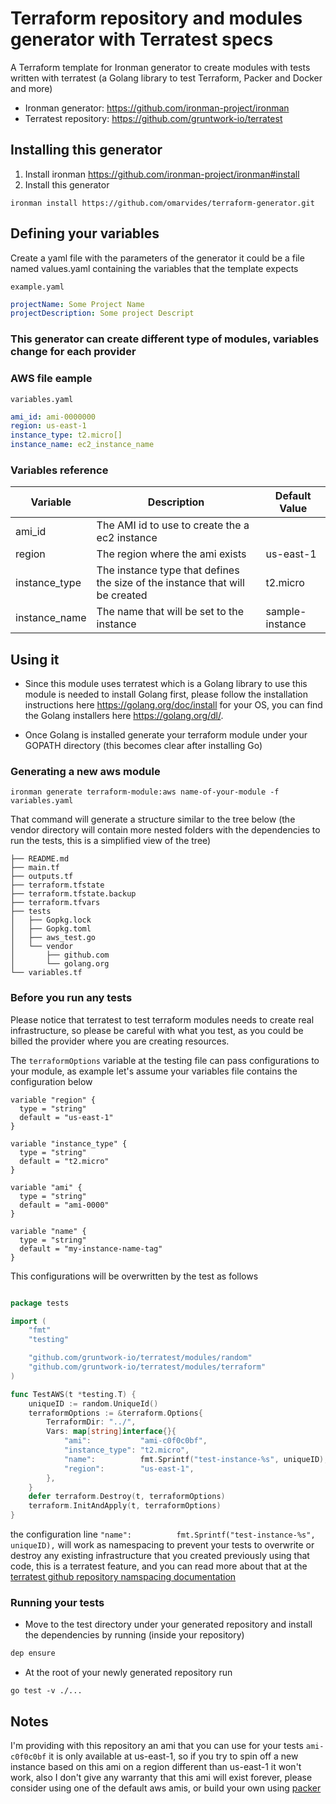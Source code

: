 # Terraform repository and modules generator with Terratest specs

A Terraform template for Ironman generator to create modules with tests written with terratest (a Golang library to test Terraform, Packer and Docker and more)

* Ironman generator: https://github.com/ironman-project/ironman
* Terratest repository: https://github.com/gruntwork-io/terratest

## Installing this generator

1. Install ironman https://github.com/ironman-project/ironman#install
1. Install this generator
```
ironman install https://github.com/omarvides/terraform-generator.git
```

## Defining your variables

Create a yaml file with the parameters of the generator it could be a file named values.yaml containing the variables that the template expects

```example.yaml```

``` yaml
projectName: Some Project Name
projectDescription: Some project Descript
```

### This generator can create different type of modules, variables change for each provider

### AWS file eample

```variables.yaml```

``` yaml
ami_id: ami-0000000
region: us-east-1
instance_type: t2.micro[]
instance_name: ec2_instance_name
```

### Variables reference

| Variable      | Description                                                                  | Default Value   |
|---------------|------------------------------------------------------------------------------|-----------------|
| ami_id        | The AMI id to use to create the a ec2 instance                               |                 |
| region        | The region where the ami exists                                              | us-east-1       |
| instance_type | The instance type that defines the size of the instance that will be created | t2.micro        |
| instance_name | The name that will be set to the instance                                    | sample-instance |

## Using it

* Since this module uses terratest which is a Golang library to use this module is needed to install Golang first, please follow the installation instructions here https://golang.org/doc/install for your OS, you can find the Golang installers here https://golang.org/dl/.

* Once Golang is installed generate your terraform module under your GOPATH directory (this becomes clear after installing Go)

### Generating a new aws module

```
ironman generate terraform-module:aws name-of-your-module -f variables.yaml
```

That command will generate a structure similar to the tree below (the vendor directory will contain more nested folders with the dependencies to run the tests, this is a simplified view of the tree)

```
├── README.md
├── main.tf
├── outputs.tf
├── terraform.tfstate
├── terraform.tfstate.backup
├── terraform.tfvars
├── tests
│   ├── Gopkg.lock
│   ├── Gopkg.toml
│   ├── aws_test.go
│   └── vendor
│       ├── github.com
│       └── golang.org
└── variables.tf
```

### Before you run any tests

Please notice that terratest to test terraform modules needs to create real infrastructure, so please be careful with what you test, as you could be billed the provider where you are creating resources.

The ```terraformOptions``` variable at the testing file can pass configurations to your module, as example let's assume your variables file contains the configuration below

```
variable "region" {
  type = "string"
  default = "us-east-1"
}

variable "instance_type" {
  type = "string"
  default = "t2.micro"
}

variable "ami" {
  type = "string"
  default = "ami-0000"
}

variable "name" {
  type = "string"
  default = "my-instance-name-tag"
}
```

This configurations will be overwritten by the test as follows

``` go

package tests

import (
	"fmt"
	"testing"

	"github.com/gruntwork-io/terratest/modules/random"
	"github.com/gruntwork-io/terratest/modules/terraform"
)

func TestAWS(t *testing.T) {
	uniqueID := random.UniqueId()
	terraformOptions := &terraform.Options{
		TerraformDir: "../",
		Vars: map[string]interface{}{
			"ami":           "ami-c0f0c0bf",
			"instance_type": "t2.micro",
			"name":          fmt.Sprintf("test-instance-%s", uniqueID),
			"region":        "us-east-1",
		},
	}
	defer terraform.Destroy(t, terraformOptions)
	terraform.InitAndApply(t, terraformOptions)
}
```
the configuration line ```"name":          fmt.Sprintf("test-instance-%s", uniqueID),``` will work as namespacing to prevent your tests to overwrite or destroy any existing infrastructure that you created previously using that code, this is a terratest feature, and you can read more about that at the [terratest github repository namspacing documentation](https://github.com/gruntwork-io/terratest#namespacing)


### Running your tests

* Move to the test directory under your generated repository and install the dependencies by running (inside your repository)

``` bash
dep ensure
```

* At the root of your newly generated repository run

```
go test -v ./...
```

## Notes

I'm providing with this repository an ami that you can use for your tests ```ami-c0f0c0bf``` it is only available at us-east-1, so if you try to spin off a new instance based on this ami on a region different than us-east-1 it won't work, also I don't give any warranty that this ami will exist forever, please consider using one of the default aws amis, or build your own using [packer](https://www.packer.io/)
